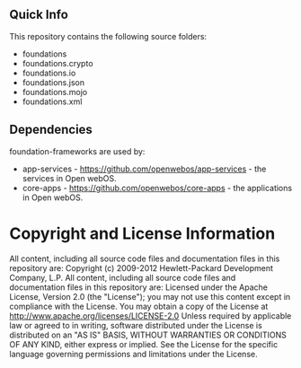 ## Quick Info

This repository contains the following source folders:
* foundations
* foundations.crypto
* foundations.io
* foundations.json
* foundations.mojo
* foundations.xml 

## Dependencies

foundation-frameworks are used by:

* app-services - https://github.com/openwebos/app-services - the services in Open webOS.
* core-apps - https://github.com/openwebos/core-apps - the applications in Open webOS.

# Copyright and License Information

All content, including all source code files and documentation files in this repository are:
Copyright (c) 2009-2012 Hewlett-Packard Development Company, L.P.
All content, including all source code files and documentation files in this repository are: Licensed under the Apache License, Version 2.0 (the "License"); you may not use this content except in compliance with the License. You may obtain a copy of the License at
http://www.apache.org/licenses/LICENSE-2.0
Unless required by applicable law or agreed to in writing, software distributed under the License is distributed on an "AS IS" BASIS, WITHOUT WARRANTIES OR CONDITIONS OF ANY KIND, either express or implied. See the License for the specific language governing permissions and limitations under the License.
